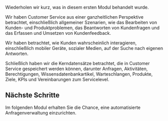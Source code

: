 Wiederholen wir kurz, was in diesem ersten Modul behandelt wurde.

Wir haben Customer Service aus einer ganzheitlichen Perspektive betrachtet, einschließlich allgemeiner Szenarien, wie das Bearbeiten von Kunden- und Produktproblemen, das Beantworten von Kundenfragen und das Erfassen und Umsetzen von Kundenfeedback. 

Wir haben betrachtet, wie Kunden wahrscheinlich interagieren, einschließlich mobiler Geräte, sozialer Medien, auf der Suche nach eigenen Antworten.

Schließlich haben wir die Kerndatensätze betrachtet, die in Customer Service gespeichert werden können, darunter Anfragen, Aktivitäten, Berechtigungen, Wissensdatenbankartikel, Warteschlangen, Produkte, Ziele, KPIs und Vereinbarungen zum Servicelevel. 

## <a name="next-steps"></a>Nächste Schritte
Im folgenden Modul erhalten Sie die Chance, eine automatisierte Anfragenverwaltung einzurichten. 